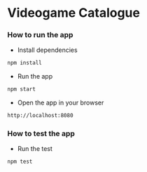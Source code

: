 # Videogame Catalogue

### How to run the app

- Install dependencies

```bash
npm install
```

- Run the app

```bash
npm start
```

- Open the app in your browser

```bash
http://localhost:8080
```

### How to test the app

- Run the test

```bash
npm test
```

